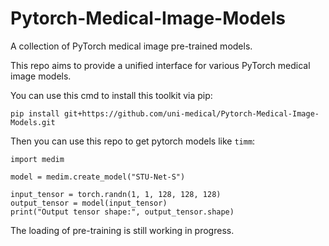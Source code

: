 # Pytorch-Medical-Image-Models

A collection of PyTorch medical image pre-trained models. 

This repo aims to provide a unified interface for various PyTorch medical image models. 

You can use this cmd to install this toolkit via pip:
```
pip install git+https://github.com/uni-medical/Pytorch-Medical-Image-Models.git
```

Then you can use this repo to get pytorch models like `timm`:
```
import medim

model = medim.create_model("STU-Net-S")

input_tensor = torch.randn(1, 1, 128, 128, 128)
output_tensor = model(input_tensor)
print("Output tensor shape:", output_tensor.shape)
```

The loading of pre-training is still working in progress.
